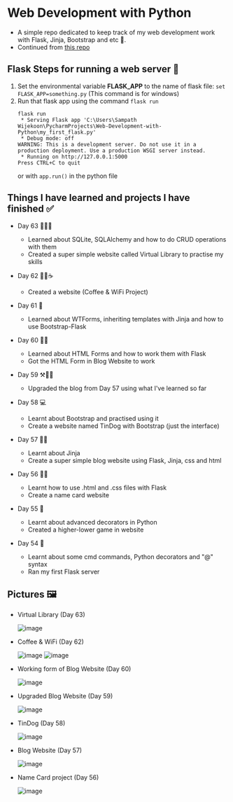 # Web Development with Python
- A simple repo dedicated to keep track of my web development work with Flask, Jinja, Bootstrap and etc 🚀.
- Continued from [this repo](https://github.com/Damsith-LK/Udemy-Projects-Python-2)


## Flask Steps for running a web server 🚀

1. Set the environmental variable **FLASK_APP** to the name of flask file: `set FLASK_APP=something.py` (This command is for windows)
2. Run that flask app using the command `flask run`
      ```
      flask run
       * Serving Flask app 'C:\Users\Sampath Wijekoon\PycharmProjects\Web-Development-with-Python\my_first_flask.py'
       * Debug mode: off
      WARNING: This is a development server. Do not use it in a production deployment. Use a production WSGI server instead.
       * Running on http://127.0.0.1:5000
      Press CTRL+C to quit
      ```
   or with `app.run()` in the python file


## Things I have learned and projects I have finished ✅

- Day 63 📖👨‍💻
     - Learned about SQLite, SQLAlchemy and how to do CRUD operations with them
     - Created a super simple website called Virtual Library to practise my skills

- Day 62 👨‍💻☕
     - Created a website (Coffee & WiFi Project)

- Day 61 📖
     - Learned about WTForms, inheriting templates with Jinja and how to use Bootstrap-Flask

- Day 60 👨‍💻
     - Learned about HTML Forms and how to work them with Flask
     - Got the HTML Form in Blog Website to work

- Day 59 ⚒️👨‍💻
    - Upgraded the blog from Day 57 using what I've learned so far

- Day 58 💻
    - Learnt about Bootstrap and practised using it
    - Create a website named TinDog with Bootstrap (just the interface) 

- Day 57 🧑‍💻
   - Learnt about Jinja
   - Create a super simple blog website using Flask, Jinja, css and html

- Day 56 🧑‍💻
   - Learnt how to use .html and .css files with Flask
   - Create a name card website

- Day 55 📖
   - Learnt about advanced decorators in Python
   - Created a higher-lower game in website

- Day 54 📖
   - Learnt about some cmd commands, Python decorators and "@" syntax
   - Ran my first Flask server
 
## Pictures 🖼️

- Virtual Library (Day 63)
  
   ![image](https://github.com/Damsith-LK/Web-Development-with-Python/assets/113516635/54577d62-3b09-4331-961a-d6190812608a)


- Coffee & WiFi (Day 62)
  
   ![image](https://github.com/Damsith-LK/Web-Development-with-Python/assets/113516635/3317a08a-d20d-4b40-b4c6-eb9c884c8b21)
   ![image](https://github.com/Damsith-LK/Web-Development-with-Python/assets/113516635/e23cc35b-84de-4d3a-98ca-f7edaaef052a)


- Working form of Blog Website (Day 60)

   ![image](https://github.com/Damsith-LK/Web-Development-with-Python/assets/113516635/95f8d4ae-1a48-4817-98d0-5fc881bf4a07)


- Upgraded Blog Website (Day 59)

  ![image](https://github.com/Damsith-LK/Web-Development-with-Python/assets/113516635/5438b6f1-b31d-45c5-9f3b-ba85a7531ee8)


- TinDog (Day 58)

  ![image](https://github.com/Damsith-LK/Web-Development-with-Python/assets/113516635/927b6833-a86c-4797-949b-792cd201353f)


- Blog Website (Day 57)

  ![image](https://github.com/Damsith-LK/Web-Development-with-Python/assets/113516635/d9941229-2537-4a8f-adc3-abffb2bd7d82)


- Name Card project (Day 56)
  
  ![image](https://github.com/Damsith-LK/Web-Development-with-Python/assets/113516635/33ca3fd3-b20a-4bb6-97bf-d36936b0e1aa)

